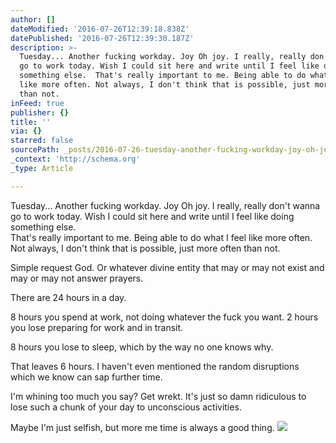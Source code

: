 ```yaml
---
author: []
dateModified: '2016-07-26T12:39:18.838Z'
datePublished: '2016-07-26T12:39:30.187Z'
description: >-
  Tuesday... Another fucking workday. Joy Oh joy. I really, really don't wanna
  go to work today. Wish I could sit here and write until I feel like doing
  something else.  That's really important to me. Being able to do what I feel
  like more often. Not always, I don't think that is possible, just more often
  than not.
inFeed: true
publisher: {}
title: ''
via: {}
starred: false
sourcePath: _posts/2016-07-26-tuesday-another-fucking-workday-joy-oh-joy-i-really-re.md
_context: 'http://schema.org'
_type: Article

---
```

Tuesday... Another fucking workday. Joy Oh joy. I really, really don't wanna go to work today. Wish I could sit here and write until I feel like doing something else.   
That's really important to me. Being able to do what I feel like more often. Not always, I don't think that is possible, just more often than not.

Simple request God. Or whatever divine entity that may or may not exist and may or may not answer prayers.

There are 24 hours in a day.

8 hours you spend at work, not doing whatever the fuck you want. 2 hours you lose preparing for work and in transit.

8 hours you lose to sleep, which by the way no one knows why.

That leaves 6 hours. I haven't even mentioned the random disruptions which we know can sap further time.

I'm whining too much you say? Get wrekt. It's just so damn ridiculous to lose such a chunk of your day to unconscious activities.

Maybe I'm just selfish, but more me time is always a good thing.
![](https://the-grid-user-content.s3-us-west-2.amazonaws.com/75f176d8-fba0-4223-8cff-b933fe189a53.jpg)